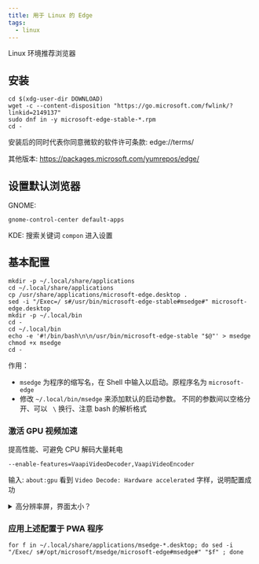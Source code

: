 ```yaml
---
title: 用于 Linux 的 Edge
tags:
  - linux
---
```


Linux 环境推荐浏览器

## 安装

```shell
cd $(xdg-user-dir DOWNLOAD)
wget -c --content-disposition "https://go.microsoft.com/fwlink/?linkid=2149137"
sudo dnf in -y microsoft-edge-stable-*.rpm
cd -
```

安装后的同时代表你同意微软的软件许可条款: edge://terms/

其他版本: https://packages.microsoft.com/yumrepos/edge/

## 设置默认浏览器

GNOME:

    gnome-control-center default-apps

KDE: 搜索关键词 `compon` 进入设置

## 基本配置

```shell
mkdir -p ~/.local/share/applications
cd ~/.local/share/applications
cp /usr/share/applications/microsoft-edge.desktop .
sed -i "/Exec=/ s#/usr/bin/microsoft-edge-stable#msedge#" microsoft-edge.desktop
mkdir -p ~/.local/bin
cd -
cd ~/.local/bin
echo -e '#!/bin/bash\n\n/usr/bin/microsoft-edge-stable "$@"' > msedge
chmod +x msedge
cd -
```

作用：

- `msedge` 为程序的缩写名，在 Shell 中输入以启动。原程序名为 `microsoft-edge`
- 修改 `~/.local/bin/msedge` 来添加默认的启动参数。
  不同的参数间以空格分开、可以 ` \` 换行、注意 bash 的解析格式

### 激活 GPU 视频加速

提高性能、可避免 CPU 解码大量耗电

    --enable-features=VaapiVideoDecoder,VaapiVideoEncoder

输入: `about:gpu` 看到 `Video Decode: Hardware accelerated` 字样，说明配置成功

<details>
  <summary>高分辨率屏，界面太小？</summary>

添加启动参数：

    --force-device-scale-factor=1.15

</details>

### 应用上述配置于 PWA 程序

    for f in ~/.local/share/applications/msedge-*.desktop; do sed -i "/Exec/ s#/opt/microsoft/msedge/microsoft-edge#msedge#" "$f" ; done

<!--
互斥 bug: https://bugs.chromium.org/p/chromium/issues/detail?id=910797
enable-features=UseOzonePlatform --ozone-platform=wayland
-->
